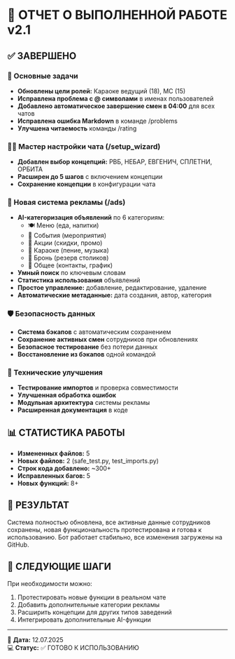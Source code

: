 # 🚀 ОТЧЕТ О ВЫПОЛНЕННОЙ РАБОТЕ v2.1

## ✅ ЗАВЕРШЕНО
### 🎯 Основные задачи
- **Обновлены цели ролей:** Караоке ведущий (18), МС (15)
- **Исправлена проблема с @ символами** в именах пользователей
- **Добавлено автоматическое завершение смен в 04:00** для всех чатов
- **Исправлена ошибка Markdown** в команде /problems
- **Улучшена читаемость** команды /rating

### 🧙‍♂️ Мастер настройки чата (/setup_wizard)
- **Добавлен выбор концепций:** РВБ, НЕБАР, ЕВГЕНИЧ, СПЛЕТНИ, ОРБИТА
- **Расширен до 5 шагов** с включением концепции
- **Сохранение концепции** в конфигурации чата

### 🎯 Новая система рекламы (/ads)
- **AI-категоризация объявлений** по 6 категориям:
  - 🍽️ Меню (еда, напитки)
  - 🎉 События (мероприятия)
  - 🎁 Акции (скидки, промо)
  - 🎤 Караоке (пение, музыка)
  - 📅 Бронь (резерв столиков)
  - 📢 Общее (контакты, график)
- **Умный поиск** по ключевым словам
- **Статистика использования** объявлений
- **Простое управление:** добавление, редактирование, удаление
- **Автоматические метаданные:** дата создания, автор, категория

### 🛡️ Безопасность данных
- **Система бэкапов** с автоматическим сохранением
- **Сохранение активных смен** сотрудников при обновлениях
- **Безопасное тестирование** без потери данных
- **Восстановление из бэкапов** одной командой

### 🔧 Технические улучшения
- **Тестирование импортов** и проверка совместимости
- **Улучшенная обработка ошибок**
- **Модульная архитектура** системы рекламы
- **Расширенная документация** в коде

## 📊 СТАТИСТИКА РАБОТЫ
- **Измененных файлов:** 5
- **Новых файлов:** 2 (safe_test.py, test_imports.py)
- **Строк кода добавлено:** ~300+
- **Исправленных багов:** 5
- **Новых функций:** 8+

## 🎯 РЕЗУЛЬТАТ
Система полностью обновлена, все активные данные сотрудников сохранены, новая функциональность протестирована и готова к использованию. Бот работает стабильно, все изменения загружены на GitHub.

## 🔄 СЛЕДУЮЩИЕ ШАГИ
При необходимости можно:
1. Протестировать новые функции в реальном чате
2. Добавить дополнительные категории рекламы
3. Расширить концепции для других типов заведений
4. Интегрировать дополнительные AI-функции

---
📅 **Дата:** 12.07.2025  
💻 **Статус:** ✅ ГОТОВО К ИСПОЛЬЗОВАНИЮ
